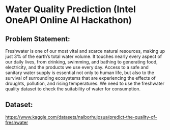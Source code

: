 # Water Quality Prediction (Intel OneAPI Online AI Hackathon)
## Problem Statement:
Freshwater is one of our most vital and scarce natural resources, making up just 3% of the earth’s total water volume. It touches nearly every aspect of our daily lives, from drinking, swimming, and bathing to generating food, electricity, and the products we use every day. Access to a safe and sanitary water supply is essential not only to human life, but also to the survival of surrounding ecosystems that are experiencing the effects of droughts, pollution, and rising temperatures. We need to use the freshwater quality dataset to check the suitability of water for consumption.

## Dataset:
https://www.kaggle.com/datasets/naiborhujosua/predict-the-quality-of-freshwater 
